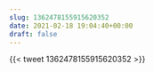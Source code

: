 ```yaml
---
slug: 1362478155915620352
date: 2021-02-18 19:04:40+00:00
draft: false
---
```


{{< tweet 1362478155915620352 >}}
